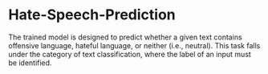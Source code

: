 # Hate-Speech-Prediction
The trained model is designed to predict whether a given text contains offensive language, hateful language, or neither (i.e., neutral). This task falls under the category of text classification, where the label of an input must be identified.
